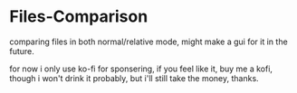 # Files-Comparison
comparing files in both normal/relative mode, might make a gui for it in the future.

for now i only use ko-fi for sponsering, if you feel like it, buy me a kofi, though i won't drink it probably, but i'll still take the money, thanks.
